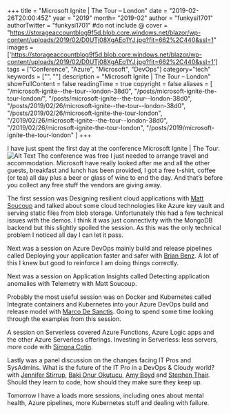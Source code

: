 +++
title = "Microsoft Ignite | The Tour – London"
date = "2019-02-26T20:00:45Z"
year = "2019"
month= "2019-02"
author = "funkysi1701"
authorTwitter = "funkysi1701" #do not include @
cover = "https://storageaccountblog9f5d.blob.core.windows.net/blazor/wp-content/uploads/2019/02/D0UTj08XgAEo1YJ.jpg?fit=662%2C440&ssl=1"
images = ['https://storageaccountblog9f5d.blob.core.windows.net/blazor/wp-content/uploads/2019/02/D0UTj08XgAEo1YJ.jpg?fit=662%2C440&ssl=1']
tags = ["Conference", "Azure", "Microsoft", "DevOps"]
category="tech"
keywords = ["", ""]
description = "Microsoft Ignite | The Tour – London"
showFullContent = false
readingTime = true
copyright = false
aliases = [
    "/microsoft-ignite--the-tour--london-38d0",
    "/posts/microsoft-ignite-the-tour-london/",
    "/posts/microsoft-ignite--the-tour--london-38d0",
    "/posts/2019/02/26/microsoft-ignite--the-tour--london-38d0",
    "/posts/2019/02/26/microsoft-ignite-the-tour-london",
    "/2019/02/26/microsoft-ignite--the-tour--london-38d0",
    "/2019/02/26/microsoft-ignite-the-tour-london",
    "/posts/2019/microsoft-ignite-the-tour-london"
]
+++

I have just spent the first day at the conference Microsoft Ignite | The Tour. 
![Alt Text](https://storageaccountblog9f5d.blob.core.windows.net/blazor/wp-content/uploads/2019/02/D0UTj08XgAEo1YJ.jpg?fit=662%2C440&ssl=1)
The conference was free I just needed to arrange travel and accommodation. Microsoft have really looked after me and all the other guests, breakfast and lunch has been provided, I got a free t-shirt, coffee (or tea) all day plus a beer or glass of wine to end the day. And that’s before you collect any free stuff the vendors are giving away.

The first session was Designing resilient cloud applications with [Matt Soucoup](https://twitter.com/CodeMillMatt) and talked about some cloud technologies like Azure key vault and serving static files from blob storage. Unfortunately this had a few technical issues with the demos. I think it was just connectivity with the MongoDB backend but this slightly spoiled the session. As this was the only technical problem I noticed all day I can let it pass.

Next was a session on Azure DevOps mainly build and release pipelines called Deploying your application faster and safer with [Brian Benz](https://twitter.com/bbenz). A lot of this I knew but good to reinforce I am doing things correctly.

Next was a session on Application Insights called Detecting application anomalies with Telemetry with Matt Soucoup.

Probably the most useful session was on Docker and Kubernetes called Integrate containers and Kubernetes into your Azure DevOps build and release model with [Marco De Sanctis](https://twitter.com/crad77). Going to spend some time looking through the examples from this session.

A session on Serverless covered Azure Functions, Azure Logic apps and the other Azure Serverless offerings. Investing in Serverless: less servers, more code with [Simona Cotin](https://twitter.com/simona_cotin).

Lastly was a panel discussion on the changes facing IT Pros and SysAdmins. What is the future of the IT Pro in a DevOps & Cloudy world? with [Jennifer Stirrup](https://twitter.com/jenstirrup), [Baki Onur Okutucu](https://twitter.com/bakionur), [Amy Boyd](https://twitter.com/AmyKateNicho) and [Stephen Thair](https://twitter.com/TheOpsMgr). Should they learn to code, how should they make sure they keep up.

Tomorrow I have a loads more sessions, including ones about mental health, Azure pipelines, more Kubernetes stuff and dealing with failure. 
